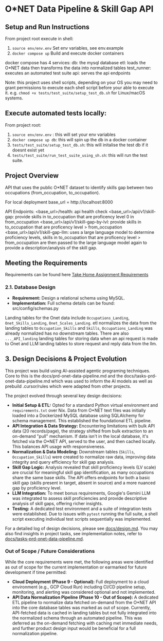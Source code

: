 # O*NET Data Pipeline & Skill Gap API

## Setup and Run Instructions
From project root execute in shell: 
  1. `source env/env.env` Set env variables, see env.example
  2. `docker compose up`  Build and execute docker containers

docker compose has 4 services:
db: the mysql database
etl: loads the O*NET data then transforms the data into normalized tables
test_runner: executes an automated test suite
api: serves the api endpoints

Note: this project uses shell scripts, depending on your OS you may need to grant permissions to execute each shell script before your able to execute it. e.g. `chmod +x tests/test_suite/setup_test_db.sh` for Linux/macOS systems.

## Execute automated tests locally:
From project root: 
1. `source env/env.env` : this will set your env variables
2. `docker compose up db`: this will spin up the db in a docker container
3. `tests/test_suite/setup_test_db.sh`: this will initalise the test db if it doesnt exist yet
4. `tests/test_suite/run_test_suite_using_sh.sh`: this will run the test suite.

## Project Overview
API that uses the public O*NET dataset to identify skills gap between two occupations (from_occupation, to_occupation).

For local deployment base_url = http://localhost:8000

API Endpoints:
<base_url>/health: api health check
<base_url>/api/v1/skill-gap: provide skills in to_occupation that are proficency level 0 in from_occupation 
<base_url>/api/v1/skill-gap-by-lvl: provide skills in to_occupation that are proficency level > from_occupation
<base_url>/api/v1/skill-gap-llm: uses a large language model to determine proficiency levels, skills in to_occupation that are proficency level > from_occupation are then passed to the large language model again to provide a description/analysis of the skill gap.

## Meeting the Requirements
Requirements can be found here [Take Home Assignment Requirements](docs/requirements.md)

### 2.1. Database Design
*   **Requirement:** Design a relational schema using MySQL.
*   **Implementation:** Full schema details can be found: src/config/schemas.py

Landing tables for the Onet data include `Occupations_Landing`, `Onet_Skills_Landing`, `Onet_Scales_Landing`. etl normalizes the data from the landing tables to `Occupation_Skills` and `Skills`, `Occupations_Landing` was already normalized has no downstream tables.
There are also `..._API_landing` landing tables for storing data when an api request is made to Onet and LLM landing tables to store request and reply data from the llm.

## 3. Design Decisions & Project Evolution

This project was build using AI-assisted agentic programing techniques. Core to this is the docs/prd-onet-data-pipeline.md and the docs/tasks-prd-onet-data-pipeline.md which was used to inform the AI models as well as prebuild .cursor/rules which were adapted from other projects.

The project evolved through several key design decisions:
*   **Initial Setup & ETL:** Opted for a standard Python virtual environment and `requirements.txt` over Nix. Data from O*NET text files was initially loaded into a Dockerized MySQL database using SQLAlchemy for schema management. This established the foundational ETL pipeline.
*   **API Integration & Data Strategy:** Encountering limitations with bulk API data (20 records/page), the strategy shifted from bulk extraction to an on-demand "pull" mechanism. If data isn't in the local database, it's fetched via the O*NET API, served to the user, and then cached locally. This balances API usage with responsiveness.
*   **Normalization & Data Modeling:** Downstream tables (`Skills`, `Occupation_Skills`) were created to normalize raw data, improving data integrity and query efficiency for skill gap analysis.
*   **Skill Gap Logic:** Analysis revealed that skill proficiency levels (LV scale) are crucial for meaningful skill gap identification, as many occupations share the same base skills. The API offers endpoints for both a basic skill gap (skills present in target, absent in source) and a more nuanced gap by proficiency level.
*   **LLM Integration:** To meet bonus requirements, Google's Gemini LLM was integrated to assess skill proficiencies and provide descriptive analysis of skill gaps, offering richer insights.
*   **Testing:** A dedicated test environment and a suite of integration tests were established. Due to issues with `pytest` running the full suite, a shell script executing individual test scripts sequentially was implemented.

For a detailed log of design decisions, please see [docs/design.md](docs/design.md).
You may also find insights in project tasks, see implementation notes, refer to [docs/tasks-prd-onet-data-pipeline.md](docs/tasks-prd-onet-data-pipeline.md).

### Out of Scope / Future Considerations

While the core requirements were met, the following areas were identified as out of scope for the current implementation or earmarked for future development if time permitted:

*   **Cloud Deployment (Phase 9 - Optional):** Full deployment to a cloud environment (e.g., GCP Cloud Run) including CI/CD pipeline setup, monitoring, and alerting was considered optional and not implemented.
*   **API Data Normalization Pipeline (Phase 10 - Out of Scope):** A dedicated ETL pipeline to normalize data fetched on-demand from the O*NET API into the core database tables was marked as out of scope. Currently, API-fetched data is cached in landing tables but not fully integrated into the normalized schema through an automated pipeline. This was deferred as the on-demand fetching with caching met immediate needs, and further product design input would be beneficial for a full normalization pipeline.

